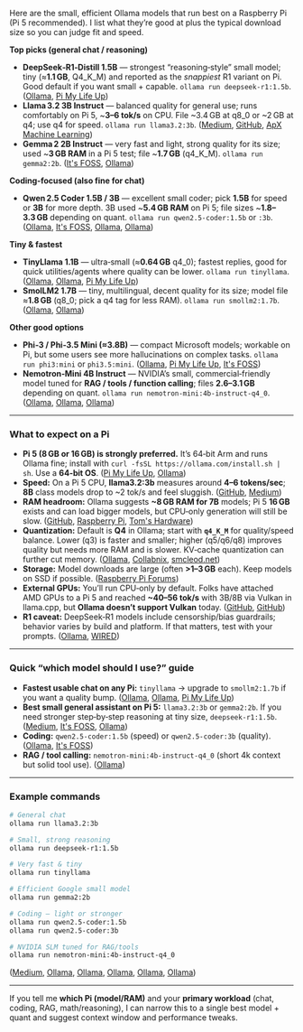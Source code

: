 Here are the small, efficient Ollama models that run best on a Raspberry Pi (Pi 5 recommended). I list what they’re good at plus the typical download size so you can judge fit and speed.

**Top picks (general chat / reasoning)**

* **DeepSeek‑R1‑Distill 1.5B** — strongest “reasoning‑style” small model; tiny (≈**1.1 GB**, Q4\_K\_M) and reported as the *snappiest* R1 variant on Pi. Good default if you want small + capable. `ollama run deepseek-r1:1.5b`. ([Ollama][1], [Pi My Life Up][2])
* **Llama 3.2 3B Instruct** — balanced quality for general use; runs comfortably on Pi 5, \~**3–6 tok/s** on CPU. File \~3.4 GB at q8\_0 or \~2 GB at q4; use q4 for speed. `ollama run llama3.2:3b`. ([Medium][3], [GitHub][4], [ApX Machine Learning][5])
* **Gemma 2 2B Instruct** — very fast and light, strong quality for its size; used \~**3 GB RAM** in a Pi 5 test; file \~**1.7 GB** (q4\_K\_M). `ollama run gemma2:2b`. ([It's FOSS][6], [Ollama][7])

**Coding‑focused (also fine for chat)**

* **Qwen 2.5 Coder 1.5B / 3B** — excellent small coder; pick **1.5B** for speed or **3B** for more depth. 3B used \~**5.4 GB RAM** on Pi 5; file sizes \~**1.8–3.3 GB** depending on quant. `ollama run qwen2.5-coder:1.5b` or `:3b`. ([Ollama][8], [It's FOSS][6], [Ollama][9], [Ollama][10])

**Tiny & fastest**

* **TinyLlama 1.1B** — ultra‑small (≈**0.64 GB** q4\_0); fastest replies, good for quick utilities/agents where quality can be lower. `ollama run tinyllama`. ([Ollama][11], [Ollama][12], [Pi My Life Up][2])
* **SmolLM2 1.7B** — tiny, multilingual, decent quality for its size; model file ≈**1.8 GB** (q8\_0; pick a q4 tag for less RAM). `ollama run smollm2:1.7b`. ([Ollama][13], [Ollama][14])

**Other good options**

* **Phi‑3 / Phi‑3.5 Mini (≈3.8B)** — compact Microsoft models; workable on Pi, but some users see more hallucinations on complex tasks. `ollama run phi3:mini` or `phi3.5:mini`. ([Ollama][15], [Pi My Life Up][2], [It's FOSS][6])
* **Nemotron‑Mini 4B Instruct** — NVIDIA’s small, commercial‑friendly model tuned for **RAG / tools / function calling**; files **2.6–3.1 GB** depending on quant. `ollama run nemotron-mini:4b-instruct-q4_0`. ([Ollama][16], [Ollama][17], [Ollama][18])

---

### What to expect on a Pi

* **Pi 5 (8 GB or 16 GB) is strongly preferred.** It’s 64‑bit Arm and runs Ollama fine; install with `curl -fsSL https://ollama.com/install.sh | sh`. Use a **64‑bit OS**. ([Pi My Life Up][2], [Ollama][19])
* **Speed:** On a Pi 5 CPU, **llama3.2:3b** measures around **4–6 tokens/sec**; **8B** class models drop to \~2 tok/s and feel sluggish. ([GitHub][4], [Medium][3])
* **RAM headroom:** Ollama suggests **\~8 GB RAM for 7B** models; Pi 5 **16 GB** exists and can load bigger models, but CPU‑only generation will still be slow. ([GitHub][20], [Raspberry Pi][21], [Tom's Hardware][22])
* **Quantization:** Default is **Q4** in Ollama; start with **`q4_K_M`** for quality/speed balance. Lower (q3) is faster and smaller; higher (q5/q6/q8) improves quality but needs more RAM and is slower. KV‑cache quantization can further cut memory. ([Ollama][23], [Collabnix][24], [smcleod.net][25])
* **Storage:** Model downloads are large (often **>1–3 GB** each). Keep models on SSD if possible. ([Raspberry Pi Forums][26])
* **External GPUs:** You’ll run CPU‑only by default. Folks have attached AMD GPUs to a Pi 5 and reached **\~40–56 tok/s** with 3B/8B via Vulkan in llama.cpp, but **Ollama doesn’t support Vulkan** today. ([GitHub][4], [GitHub][27])
* **R1 caveat:** DeepSeek‑R1 models include censorship/bias guardrails; behavior varies by build and platform. If that matters, test with your prompts. ([Ollama][1], [WIRED][28])

---

### Quick “which model should I use?” guide

* **Fastest usable chat on any Pi:** `tinyllama` → upgrade to `smollm2:1.7b` if you want a quality bump. ([Ollama][11], [Ollama][13], [Pi My Life Up][2])
* **Best small general assistant on Pi 5:** `llama3.2:3b` or `gemma2:2b`. If you need stronger step‑by‑step reasoning at tiny size, `deepseek-r1:1.5b`. ([Medium][3], [It's FOSS][6], [Ollama][1])
* **Coding:** `qwen2.5-coder:1.5b` (speed) or `qwen2.5-coder:3b` (quality). ([Ollama][8], [It's FOSS][6])
* **RAG / tool calling:** `nemotron-mini:4b-instruct-q4_0` (short 4k context but solid tool use). ([Ollama][16])

---

### Example commands

```bash
# General chat
ollama run llama3.2:3b

# Small, strong reasoning
ollama run deepseek-r1:1.5b

# Very fast & tiny
ollama run tinyllama

# Efficient Google small model
ollama run gemma2:2b

# Coding – light or stronger
ollama run qwen2.5-coder:1.5b
ollama run qwen2.5-coder:3b

# NVIDIA SLM tuned for RAG/tools
ollama run nemotron-mini:4b-instruct-q4_0
```

([Medium][3], [Ollama][1], [Ollama][11], [Ollama][29], [Ollama][9], [Ollama][16])

---

If you tell me **which Pi (model/RAM)** and your **primary workload** (chat, coding, RAG, math/reasoning), I can narrow this to a single best model + quant and suggest context window and performance tweaks.

[1]: https://ollama.com/library/deepseek-r1%3A1.5b?utm_source=chatgpt.com "deepseek-r1:1.5b - Ollama"
[2]: https://pimylifeup.com/raspberry-pi-ollama/ "Running Ollama on the Raspberry Pi - Pi My Life Up"
[3]: https://medium.com/aidatatools/raspberry-pi-os-2024-10-22-benchmark-for-ollama-llama3-2-3b-and-1b-c649ebc1acd4?utm_source=chatgpt.com "Raspberry PI OS 2024–10–22 benchmark for Ollama (Llama3.2, 3b ..."
[4]: https://github.com/geerlingguy/ollama-benchmark/issues/1 "Benchmark AMD GPUs on Raspberry Pi 5 · Issue #1 · geerlingguy/ollama-benchmark · GitHub"
[5]: https://apxml.com/posts/ultimate-system-requirements-llama-3-models?utm_source=chatgpt.com "GPU Requirement Guide for Llama 3 (All Variants)"
[6]: https://itsfoss.com/llms-for-raspberry-pi/ "I Ran 9 Popular LLMs on Raspberry Pi 5; Here's What I Found"
[7]: https://ollama.com/library/gemma2%3A2b-instruct-q4_K_M/blobs/1e4fc624315d?utm_source=chatgpt.com "gemma2:2b-instruct-q4_K_M/model - Ollama"
[8]: https://ollama.com/library/qwen2.5-coder?utm_source=chatgpt.com "qwen2.5-coder - Ollama"
[9]: https://ollama.com/library/qwen2.5-coder%3A3b-instruct-q4_0?utm_source=chatgpt.com "qwen2.5-coder:3b-instruct-q4_0 - Ollama"
[10]: https://ollama.com/library/qwen2.5%3A3b-instruct-q4_0/blobs/5e69a0a67ad5?utm_source=chatgpt.com "qwen2.5:3b-instruct-q4_0/model - Ollama"
[11]: https://ollama.com/library/tinyllama?utm_source=chatgpt.com "tinyllama - Ollama"
[12]: https://ollama.com/library/tinyllama%3Alatest/blobs/2af3b81862c6?utm_source=chatgpt.com "tinyllama/model - Ollama"
[13]: https://ollama.com/library/smollm2%3A1.7b?utm_source=chatgpt.com "smollm2:1.7b - Ollama"
[14]: https://ollama.com/library/smollm2%3A1.7b/blobs/4d2396b16114?utm_source=chatgpt.com "smollm2:1.7b/model - Ollama"
[15]: https://ollama.com/library/phi3%3Amini?utm_source=chatgpt.com "phi3:mini - Ollama"
[16]: https://ollama.com/library/nemotron-mini%3A4b?utm_source=chatgpt.com "nemotron-mini:4b - Ollama"
[17]: https://ollama.com/library/nemotron-mini%3A4b-instruct-q4_K_M?utm_source=chatgpt.com "nemotron-mini:4b-instruct-q4_K_M - Ollama"
[18]: https://ollama.com/library/nemotron-mini%3A4b-instruct-q4_0/blobs/43b49b84f3e0?utm_source=chatgpt.com "nemotron-mini:4b-instruct-q4_0/model - Ollama"
[19]: https://ollama.com/install.sh?utm_source=chatgpt.com "install.sh - Ollama"
[20]: https://github.com/ollama/ollama?utm_source=chatgpt.com "ollama/ollama: Get up and running with Llama 3.3, DeepSeek-R1 ..."
[21]: https://www.raspberrypi.com/products/raspberry-pi-5/?utm_source=chatgpt.com "Buy a Raspberry Pi 5"
[22]: https://www.tomshardware.com/raspberry-pi/raspberry-pi-5-16gb-review?utm_source=chatgpt.com "Raspberry Pi 5 16GB Review: Plenty of memory - Tom's Hardware"
[23]: https://ollama.com/library/wizardlm%3A7b-q4_K_M?utm_source=chatgpt.com "wizardlm:7b-q4_K_M - Ollama"
[24]: https://collabnix.com/best-ollama-models-in-2025-complete-performance-comparison/?utm_source=chatgpt.com "Best Ollama Models 2025: Performance Comparison Guide"
[25]: https://smcleod.net/2024/12/bringing-k/v-context-quantisation-to-ollama/?utm_source=chatgpt.com "Bringing K/V Context Quantisation to Ollama - smcleod.net"
[26]: https://forums.raspberrypi.com/viewtopic.php?t=366146&utm_source=chatgpt.com "PI5 and easy AI/CV/LLM - Raspberry Pi Forums"
[27]: https://github.com/ollama/ollama/issues/7420?utm_source=chatgpt.com "Support AMD GPUs on Ampere, Raspberry Pis (arm64 ROCm) #7420"
[28]: https://www.wired.com/story/deepseek-censorship?utm_source=chatgpt.com "Here's How DeepSeek Censorship Actually Works-and How to Get Around It"
[29]: https://ollama.com/library/gemma2?utm_source=chatgpt.com "gemma2 - Ollama"
